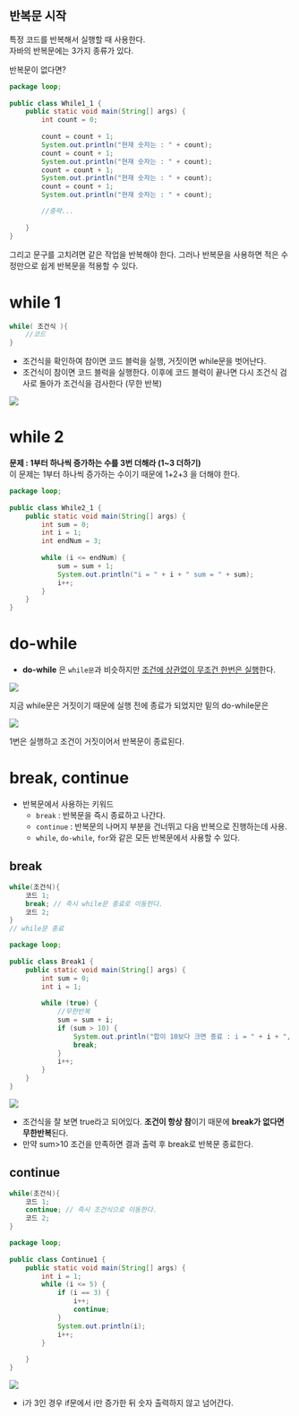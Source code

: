 ## 반복문 시작
특정 코드를 반복해서 실행할 때 사용한다. <br>
자바의 반복문에는 3가지 종류가 있다.

반복문이 없다면?
```java
package loop;  
  
public class While1_1 {  
    public static void main(String[] args) {  
        int count = 0;  
  
        count = count + 1;  
        System.out.println("현재 숫자는 : " + count);  
        count = count + 1;  
        System.out.println("현재 숫자는 : " + count);  
        count = count + 1;  
        System.out.println("현재 숫자는 : " + count);  
        count = count + 1;  
        System.out.println("현재 숫자는 : " + count);

		//중략...
		 
    }  
}
```
그리고 문구를 고치려면 같은 작업을 반복해야 한다. 그러나 반복문을 사용하면 적은 수정만으로 쉽게 반복문을 적용할 수 있다.

# while 1
```java
while( 조건식 ){
	//코드
}
```
- 조건식을 확인하여 참이면 코드 블럭을 실행, 거짓이면 while문을 벗어난다.
- 조건식이 참이면 코드 블럭을 실행한다. 이후에 코드 블럭이 끝나면 다시 조건식 검사로 돌아가 조건식을 검사한다 (무한 반복)

![](https://i.imgur.com/lvEuXP8.png)

# while 2
**문제 : 1부터 하나씩 증가하는 수를 3번 더해라 (1~3 더하기)**<br>
이 문제는 1부터 하나씩 증가하는 수이기 때문에 1+2+3 을 더해야 한다.

```java
package loop;  
  
public class While2_1 {  
    public static void main(String[] args) {  
        int sum = 0;  
        int i = 1;  
        int endNum = 3;  
  
        while (i <= endNum) {  
            sum = sum + 1;  
            System.out.println("i = " + i + " sum = " + sum);  
            i++;  
        }  
    }  
}
```

# do-while
- **do-while** 은 `while문`과 비슷하지만 <u>조건에 상관없이 무조건 한번은 실행</u>한다.

![](https://i.imgur.com/NGb8F7s.png)

지금 while문은 거짓이기 때문에 실행 전에 종료가 되었지만 밑의 do-while문은 

![](https://i.imgur.com/hbeuHM9.png)

1번은 실행하고 조건이 거짓이어서 반복문이 종료된다.

# break, continue
- 반복문에서 사용하는 키워드
	- `break` : 반복문을 즉시 종료하고 나간다.
	- `continue` : 반복문의 나머지 부분을 건너뛰고 다음 반복으로 진행하는데 사용.
	- `while`, `do-while`, `for`와 같은 모든 반복문에서 사용할 수 있다.

## break
```java
while(조건식){
	코드 1;
	break; // 즉시 while문 종료로 이동한다.
	코드 2;
}
// while문 종료
```

```java
package loop;  
  
public class Break1 {  
    public static void main(String[] args) {  
        int sum = 0;  
        int i = 1;  
  
        while (true) {  
            //무한반복  
            sum = sum + i;  
            if (sum > 10) {  
                System.out.println("합이 10보다 크면 종료 : i = " + i + ", sum =  " + sum);  
                break;  
            }  
            i++;  
        }  
    }  
}
```

![](https://i.imgur.com/6LihWTa.png)
- 조건식을 잘 보면 true라고 되어있다. **조건이 항상 참**이기 때문에 **break가 없다면 무한반복**된다.
- 만약 sum>10 조건을 만족하면 결과 출력 후 break로 반복문 종료한다.

## continue
```java
while(조건식){
	코드 1;
	continue; // 즉시 조건식으로 이동한다.
	코드 2;
}
```

```java
package loop;  
  
public class Continue1 {  
    public static void main(String[] args) {  
        int i = 1;  
        while (i <= 5) {  
            if (i == 3) {  
                i++;  
                continue;  
            }  
            System.out.println(i);  
            i++;  
        }  
  
    }  
}
```

![](https://i.imgur.com/7qEBmrd.png)

- i가 3인 경우 if문에서 i만 증가한 뒤 숫자 출력하지 않고 넘어간다.
